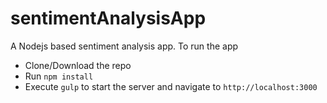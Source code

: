 sentimentAnalysisApp
====================

A Nodejs based sentiment analysis app. To run the app

* Clone/Download the repo
* Run `npm install`
* Execute `gulp` to start the server and navigate to `http://localhost:3000`
